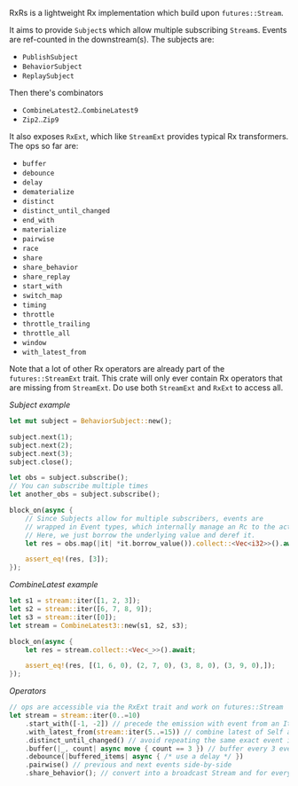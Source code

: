 RxRs is a lightweight Rx implementation which build upon `futures::Stream`.

It aims to provide `Subject`s which allow multiple subscribing `Stream`s. Events are ref-counted in the downstream(s).
The subjects are:
- `PublishSubject`
- `BehaviorSubject`
- `ReplaySubject`

Then there's combinators
- `CombineLatest2`..`CombineLatest9`
- `Zip2`..`Zip9`

It also exposes `RxExt`, which like `StreamExt` provides typical Rx transformers.
The ops so far are: 
- `buffer`
- `debounce`
- `delay`
- `dematerialize`
- `distinct`
- `distinct_until_changed`
- `end_with`
- `materialize`
- `pairwise`
- `race`
- `share`
- `share_behavior`
- `share_replay`
- `start_with`
- `switch_map`
- `timing`
- `throttle`
- `throttle_trailing`
- `throttle_all`
- `window`
- `with_latest_from`

Note that a lot of other Rx operators are already part of the `futures::StreamExt` trait. This crate will only ever contain Rx operators that are missing from `StreamExt`.
Do use both `StreamExt` and `RxExt` to access all.

*Subject example*

```rust
let mut subject = BehaviorSubject::new();

subject.next(1);
subject.next(2);
subject.next(3);
subject.close();

let obs = subject.subscribe();
// You can subscribe multiple times
let another_obs = subject.subscribe();

block_on(async {
    // Since Subjects allow for multiple subscribers, events are
    // wrapped in Event types, which internally manage an Rc to the actual event.
    // Here, we just borrow the underlying value and deref it.
    let res = obs.map(|it| *it.borrow_value()).collect::<Vec<i32>>().await;

    assert_eq!(res, [3]);
});
```

*CombineLatest example*

```rust
let s1 = stream::iter([1, 2, 3]);
let s2 = stream::iter([6, 7, 8, 9]);
let s3 = stream::iter([0]);
let stream = CombineLatest3::new(s1, s2, s3);

block_on(async {
    let res = stream.collect::<Vec<_>>().await;

    assert_eq!(res, [(1, 6, 0), (2, 7, 0), (3, 8, 0), (3, 9, 0),]);
});
```

*Operators*

```rust
// ops are accessible via the RxExt trait and work on futures::Stream
let stream = stream::iter(0..=10)
    .start_with([-1, -2]) // precede the emission with event from an Iter
    .with_latest_from(stream::iter(5..=15)) // combine latest of Self and another stream
    .distinct_until_changed() // avoid repeating the same exact event in immediate sequence
    .buffer(|_, count| async move { count == 3 }) // buffer every 3 events emitted
    .debounce(|buffered_items| async { /* use a delay */ })
    .pairwise() // previous and next events side-by-side
    .share_behavior(); // convert into a broadcast Stream and for every new subscription, start by emitting the last emitted event
```